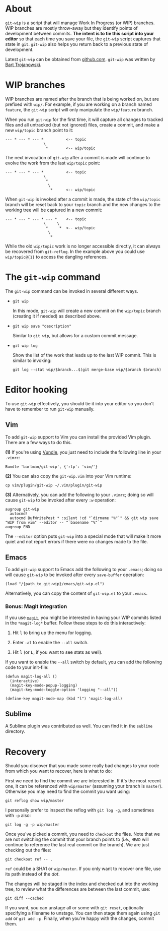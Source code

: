 # About

`git-wip` is a script that will manage Work In Progress (or WIP)
branches. WIP branches are mostly throw-away but they identify points
of development between commits. **The intent is to tie this script
into your editor** so that each time you save your file, the `git-wip`
script captures that state in `git`. `git-wip` also helps you return
back to a previous state of development.

Latest `git-wip` can be obtained from
[github.com](http://github.com/bartman/git-wip). `git-wip` was written
by [Bart Trojanowski](mailto:bart@jukie.net).

# WIP branches

WIP branches are named after the branch that is being worked on, but
are prefixed with `wip/`. For example, if you are working on a branch
named `feature`, the `git-wip` script will only manipulate the
`wip/feature` branch.

When you run `git-wip` for the first time, it will capture all changes
to tracked files and all untracked (but not ignored) files, create a
commit, and make a new `wip/topic` branch point to it:

    --- * --- * --- *          <-- topic
                     \
                      *        <-- wip/topic

The next invocation of `git-wip` after a commit is made will continue
to evolve the work from the last `wip/topic` point:

    --- * --- * --- *          <-- topic
                     \
                      *
                       \
                        *      <-- wip/topic

When `git-wip` is invoked after a commit is made, the state of the
`wip/topic` branch will be reset back to your `topic` branch and the
new changes to the working tree will be captured in a new commit:

    --- * --- * --- * --- *    <-- topic
                     \     \
                      *     *  <-- wip/topic
                       \
                        *

While the old `wip/topic` work is no longer accessible directly, it
can always be recovered from `git-reflog`. In the example above you
could use `wip/topic@{1}` to access the dangling references.

# The `git-wip` command

The `git-wip` command can be invoked in several different ways.

* `git wip`

  In this mode, `git-wip` will create a new commit on the `wip/topic`
  branch (creating it if needed) as described above.

* `git wip save "description"`

  Similar to `git wip`, but allows for a custom commit message.

* `git wip log`

  Show the list of the work that leads up to the last WIP commit. This
  is similar to invoking:

  `git log --stat wip/$branch...$(git merge-base wip/$branch $branch)`

# Editor hooking

To use `git-wip` effectively, you should tie it into your editor so
you don't have to remember to run `git-wip` manually.

## Vim

To add `git-wip` support to Vim you can install the provided Vim
plugin. There are a few ways to do this.

**(1)** If you're using [Vundle](https://github.com/gmarik/Vundle.vim), you
just need to include the following line in your `.vimrc`:

    Bundle 'bartman/git-wip', {'rtp': 'vim/'}

**(2)** You can also copy the `git-wip.vim` into your Vim runtime:

    cp vim/plugin/git-wip ~/.vim/plugin/git-wip

**(3)** Alternatively, you can add the following to your `.vimrc`;
doing so will cause `git-wip` to be invoked after every `:w`
operation:

    augroup git-wip
      autocmd!
      autocmd BufWritePost * :silent !cd "`dirname "%"`" && git wip save "WIP from vim" --editor -- "`basename "%"`"
    augroup END

The `--editor` option puts `git-wip` into a special mode that will
make it more quiet and not report errors if there were no changes made
to the file.

## Emacs

To add `git-wip` support to Emacs add the following to your `.emacs`;
doing so will cause `git-wip` to be invoked after every `save-buffer`
operation:

    (load "/{path_to_git-wip}/emacs/git-wip.el")

Alternatively, you can copy the content of `git-wip.el` to your
`.emacs`.

### Bonus: Magit integration

If you use [`magit`](https://github.com/magit/magit), you might be
interested in having your WIP commits listed in the `*magit-log*`
buffer. Follow these steps to do this interactively:

1. Hit <kbd>l</kbd> to bring up the menu for logging.

2. Enter `-al` to enable the `--all` switch.

3. Hit <kbd>l</kbd> (or <kbd>L</kbd>, if you want to see stats as
   well).

If you want to enable the `--all` switch by default, you can add the
following code to your init-file:

    (defun magit-log-all ()
      (interactive)
      (magit-key-mode-popup-logging)
      (magit-key-mode-toggle-option 'logging "--all"))

    (define-key magit-mode-map (kbd "l") 'magit-log-all)

## Sublime

A Sublime plugin was contributed as well. You can find it in the
`sublime` directory.

# Recovery

Should you discover that you made some really bad changes to your code
from which you want to recover, here is what to do:

First we need to find the commit we are interested in. If it's the
most recent one, it can be referenced with `wip/master` (assuming your
branch is `master`). Otherwise you may need to find the commit you
want using:

    git reflog show wip/master

I personally prefer to inspect the reflog with `git log -g`, and
sometimes with `-p` also:

    git log -g -p wip/master

Once you've picked a commit, you need to `checkout` the files. Note
that we are not switching the commit that your branch points to (i.e.,
`HEAD` will continue to reference the last real commit on the branch).
We are just checking out the files:

    git checkout ref -- .

`ref` could be a SHA1 or `wip/master`. If you only want to recover one
file, use its path instead of the *dot*.

The changes will be staged in the index and checked out into the
working tree, to review what the differences are between the last
commit, use:

    git diff --cached

If you want, you can unstage all or some with `git reset`, optionally
specifying a filename to unstage. You can then stage them again using
`git add` or `git add -p`. Finally, when you're happy with the
changes, commit them.

<!-- vim: set ft=markdown -->

